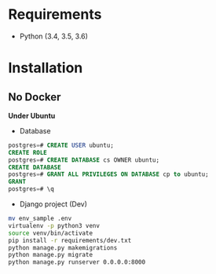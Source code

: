 # Requirements
- Python (3.4, 3.5, 3.6)

# Installation
## No Docker
**Under Ubuntu**
- Database
```sql
postgres=# CREATE USER ubuntu;
CREATE ROLE
postgres=# CREATE DATABASE cs OWNER ubuntu;
CREATE DATABASE
postgres=# GRANT ALL PRIVILEGES ON DATABASE cp to ubuntu;
GRANT
postgres=# \q
```
- Django project (Dev)
```bash
mv env_sample .env
virtualenv -p python3 venv
source venv/bin/activate
pip install -r requirements/dev.txt
python manage.py makemigrations
python manage.py migrate
python manage.py runserver 0.0.0.0:8000
```
